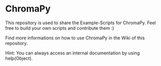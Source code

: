 # ChromaPy


This repository is used to share the Example-Scripts for ChromaPy. Feel free to build your own scripts and contribute them :)


Find more informations on how to use ChromaPy in the Wiki of this repository. 

Hint: You can always access an internal documentation by using help(Object).
